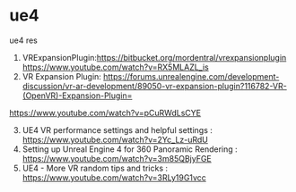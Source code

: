 # ue4
ue4 res

1. VRExpansionPlugin:https://bitbucket.org/mordentral/vrexpansionplugin
                     https://www.youtube.com/watch?v=RX5MLAZL_is
2. VR Expansion Plugin: https://forums.unrealengine.com/development-discussion/vr-ar-development/89050-vr-expansion-plugin?116782-VR-(OpenVR)-Expansion-Plugin=

https://www.youtube.com/watch?v=pCuRWdLsCYE

3. UE4 VR performance settings and helpful settings  : https://www.youtube.com/watch?v=2Yc_Lz-uRdU
4. Setting up Unreal Engine 4 for 360 Panoramic Rendering : https://www.youtube.com/watch?v=3m85QBjyFGE
5. UE4 - More VR random tips and tricks : https://www.youtube.com/watch?v=3RLy19G1vcc
